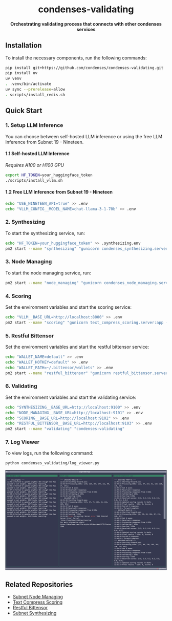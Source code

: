 <br /><br />
<div align="center">
  <h1 align="center">condenses-validating</h1>
  <h4 align="center"> Orchestrating validating process that connects with other condenses services</div>

## Installation

To install the necessary components, run the following commands:

```bash
pip install git+https://github.com/condenses/condenses-validating.git
pip install uv
uv venv
. .venv/bin/activate
uv sync --prerelease=allow
. scripts/install_redis.sh
```

## Quick Start

### 1. Setup LLM Inference

You can choose between self-hosted LLM inference or using the free LLM Inference from Subnet 19 - Nineteen.

#### 1.1 Self-hosted LLM Inference

*Requires A100 or H100 GPU*

```bash
export HF_TOKEN=your_huggingface_token
./scripts/install_vllm.sh
```

#### 1.2 Free LLM Inference from Subnet 19 - Nineteen

```bash
echo "USE_NINETEEN_API=true" >> .env
echo "VLLM_CONFIG__MODEL_NAME=chat-llama-3-1-70b" >> .env
```

### 2. Synthesizing

To start the synthesizing service, run:

```bash
echo "HF_TOKEN=your_huggingface_token" >> .synthesizing.env
pm2 start --name "synthesizing" "gunicorn condenses_synthesizing.server:app --worker-class uvicorn.workers.UvicornWorker --bind 127.0.0.1:9100"
```

### 3. Node Managing

To start the node managing service, run:

```bash
pm2 start --name "node_managing" "gunicorn condenses_node_managing.server:app --worker-class uvicorn.workers.UvicornWorker --bind 127.0.0.1:9101"
```

### 4. Scoring

Set the environment variables and start the scoring service:

```bash
echo "VLLM__BASE_URL=http://localhost:8000" >> .env
pm2 start --name "scoring" "gunicorn text_compress_scoring.server:app --worker-class uvicorn.workers.UvicornWorker --bind 127.0.0.1:9102"
```

### 5. Restful Bittensor

Set the environment variables and start the restful bittensor service:

```bash
echo "WALLET_NAME=default" >> .env
echo "WALLET_HOTKEY=default" >> .env
echo "WALLET_PATH=~/.bittensor/wallets" >> .env
pm2 start --name "restful_bittensor" "gunicorn restful_bittensor.server:app --worker-class uvicorn.workers.UvicornWorker --bind 127.0.0.1:9103"
```

### 6. Validating

Set the environment variables and start the validating service:

```bash
echo "SYNTHESIZING__BASE_URL=http://localhost:9100" >> .env
echo "NODE_MANAGING__BASE_URL=http://localhost:9101" >> .env
echo "SCORING__BASE_URL=http://localhost:9102" >> .env
echo "RESTFUL_BITTENSOR__BASE_URL=http://localhost:9103" >> .env
pm2 start --name "validating" "condenses-validating"
```

### 7. Log Viewer

To view logs, run the following command:

```bash
python condenses_validating/log_viewer.py
```

![log-viewer](assets/log-viewer.png)

## Related Repositories

- [Subnet Node Managing](https://github.com/condenses/subnet-node-managing)
- [Text Compress Scoring](https://github.com/condenses/text-compress-scoring)
- [Restful Bittensor](https://github.com/condenses/restful-bittensor)
- [Subnet Synthesizing](https://github.com/condenses/subnet-synthesizing)
